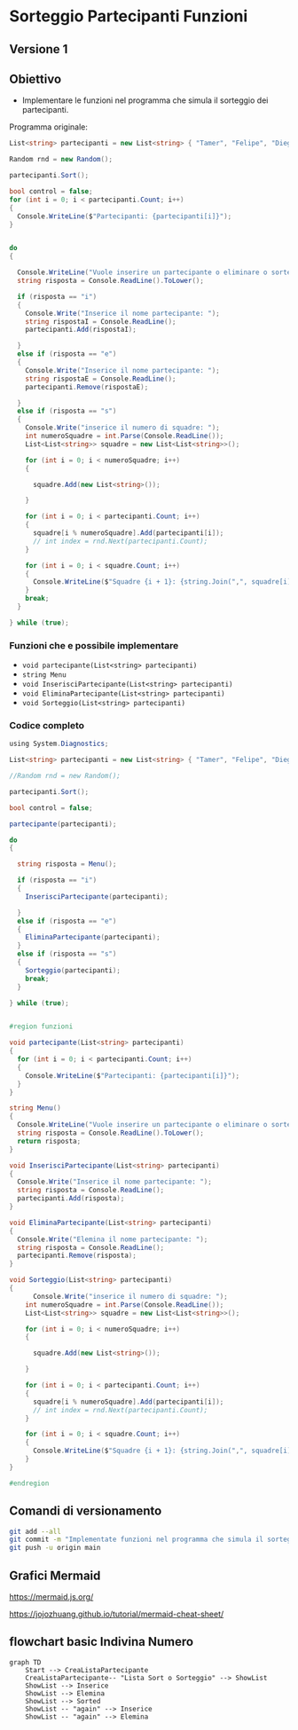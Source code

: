 # Sorteggio Partecipanti Funzioni

## Versione 1

## Obiettivo
- Implementare le funzioni nel programma che simula il sorteggio dei partecipanti.

Programma originale:

```csharp
﻿List<string> partecipanti = new List<string> { "Tamer", "Felipe", "Diego", "Ivan", "Giorgio", "Anita", "Sofia", "Andrea" };

Random rnd = new Random();

partecipanti.Sort();

bool control = false;
for (int i = 0; i < partecipanti.Count; i++)
{
  Console.WriteLine($"Partecipanti: {partecipanti[i]}");
}


do
{

  Console.WriteLine("Vuole inserire un partecipante o eliminare o sorteggiare i partecipanti? (I/E/S)");
  string risposta = Console.ReadLine().ToLower();

  if (risposta == "i")
  {
    Console.Write("Inserice il nome partecipante: ");
    string rispostaI = Console.ReadLine();
    partecipanti.Add(rispostaI);

  }
  else if (risposta == "e")
  {
    Console.Write("Inserice il nome partecipante: ");
    string rispostaE = Console.ReadLine();
    partecipanti.Remove(rispostaE);

  }
  else if (risposta == "s")
  {
    Console.Write("inserice il numero di squadre: ");
    int numeroSquadre = int.Parse(Console.ReadLine());
    List<List<string>> squadre = new List<List<string>>();

    for (int i = 0; i < numeroSquadre; i++)
    {

      squadre.Add(new List<string>());

    }

    for (int i = 0; i < partecipanti.Count; i++)
    {
      squadre[i % numeroSquadre].Add(partecipanti[i]);
      // int index = rnd.Next(partecipanti.Count);
    }

    for (int i = 0; i < squadre.Count; i++)
    {
      Console.WriteLine($"Squadre {i + 1}: {string.Join(",", squadre[i])}");
    }
    break;
  }

} while (true);
```

### Funzioni che e possibile implementare

- `void partecipante(List<string> partecipanti)`
- `string Menu`
- `void InserisciPartecipante(List<string> partecipanti)`
- `void EliminaPartecipante(List<string> partecipanti)`
- `void Sorteggio(List<string> partecipanti)`

### Codice completo

```csharp
﻿using System.Diagnostics;

List<string> partecipanti = new List<string> { "Tamer", "Felipe", "Diego", "Ivan", "Giorgio", "Anita", "Sofia", "Andrea" };

//Random rnd = new Random();

partecipanti.Sort();

bool control = false;

partecipante(partecipanti);

do
{

  string risposta = Menu();

  if (risposta == "i")
  {
    InserisciPartecipante(partecipanti);

  }
  else if (risposta == "e")
  {
    EliminaPartecipante(partecipanti);
  }
  else if (risposta == "s")
  {
    Sorteggio(partecipanti);
    break;
  }

} while (true);


#region funzioni

void partecipante(List<string> partecipanti)
{
  for (int i = 0; i < partecipanti.Count; i++)
  {
    Console.WriteLine($"Partecipanti: {partecipanti[i]}");
  }
}

string Menu()
{
  Console.WriteLine("Vuole inserire un partecipante o eliminare o sorteggiare i partecipanti? (I/E/S)");
  string risposta = Console.ReadLine().ToLower();
  return risposta;
}

void InserisciPartecipante(List<string> partecipanti)
{
  Console.Write("Inserice il nome partecipante: ");
  string risposta = Console.ReadLine();
  partecipanti.Add(risposta);
}

void EliminaPartecipante(List<string> partecipanti)
{
  Console.Write("Elemina il nome partecipante: ");
  string risposta = Console.ReadLine();
  partecipanti.Remove(risposta);
}

void Sorteggio(List<string> partecipanti)
{
      Console.Write("inserice il numero di squadre: ");
    int numeroSquadre = int.Parse(Console.ReadLine());
    List<List<string>> squadre = new List<List<string>>();

    for (int i = 0; i < numeroSquadre; i++)
    {

      squadre.Add(new List<string>());

    }

    for (int i = 0; i < partecipanti.Count; i++)
    {
      squadre[i % numeroSquadre].Add(partecipanti[i]);
      // int index = rnd.Next(partecipanti.Count);
    }

    for (int i = 0; i < squadre.Count; i++)
    {
      Console.WriteLine($"Squadre {i + 1}: {string.Join(",", squadre[i])}");
    }
}

#endregion
```
## Comandi di versionamento

```bash
git add --all
git commit -m "Implementate funzioni nel programma che simula il sorteggio dei partecipanti"
git push -u origin main
```


## Grafici Mermaid

https://mermaid.js.org/

https://jojozhuang.github.io/tutorial/mermaid-cheat-sheet/

## flowchart basic Indivina Numero

``` mermaid
graph TD
    Start --> CreaListaPartecipante
    CreaListaPartecipante-- "Lista Sort o Sorteggio" --> ShowList
    ShowList --> Inserice
    ShowList --> Elemina
    ShowList --> Sorted
    ShowList -- "again" --> Inserice
    ShowList -- "again" --> Elemina
    

```
